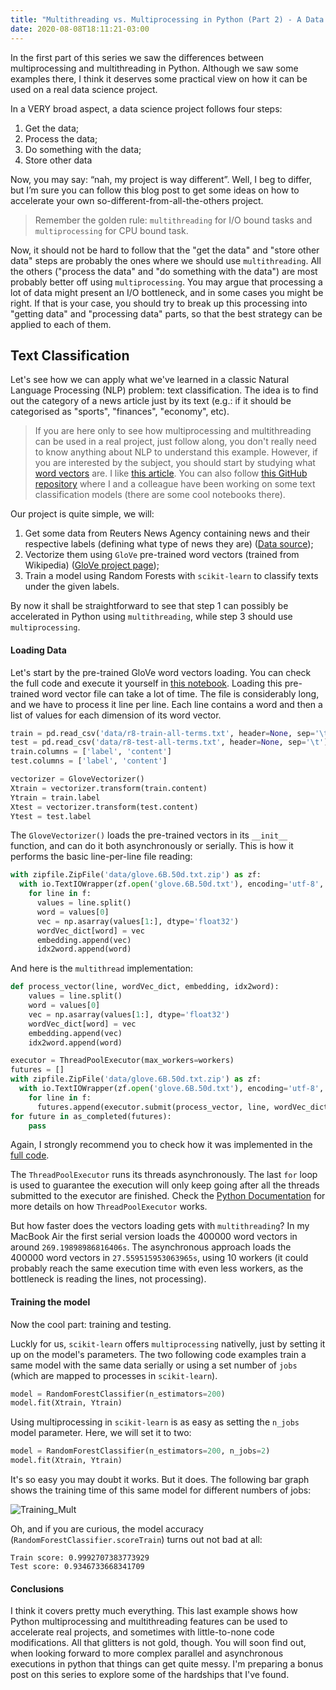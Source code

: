```yaml
---
title: "Multithreading vs. Multiprocessing in Python (Part 2) - A Data Science Example"
date: 2020-08-08T18:11:21-03:00
---
```


In the first part of this series we saw the differences between multiprocessing and multithreading in Python. Although we saw some examples there, I think it deserves some practical view on how it can be used on a real data science project.

In a VERY broad aspect, a data science project follows four steps:

1. Get the data;
2. Process the data;
3. Do something with the data;
4. Store other data

Now, you may say: “nah, my project is way different”. Well, I beg to differ, but I’m sure you can follow this blog post to get some ideas on how to accelerate your own so-different-from-all-the-others project.

> Remember the golden rule: `multithreading` for I/O bound tasks and `multiprocessing` for CPU bound task.

Now, it should not be hard to follow that the "get the data" and "store other data" steps are probably the ones where we should use `multithreading`. All the others ("process the data" and "do something with the data") are most probably better off using `multiprocessing`. You may argue that processing a lot of data might present an I/O bottleneck, and in some cases you might be right. If that is your case, you should try to break up this processing into "getting data" and "processing data" parts, so that the best strategy can be applied to each of them.

## Text Classification

Let's see how we can apply what we've learned in a classic Natural Language Processing (NLP) problem: text classification. The idea is to find out the category of a news article just by its text (e.g.: if it should be categorised as "sports", "finances", "economy", etc).

> If you are here only to see how multiprocessing and multithreading can be used in a real project, just follow along, you don't really need to know anything about NLP to understand this example. However, if you are interested by the subject, you should start by studying what [word vectors](https://en.wikipedia.org/wiki/Word_embedding) are. I like [this article](https://medium.com/@jayeshbahire/introduction-to-word-vectors-ea1d4e4b84bf). You can also follow [this GitHub repository](https://github.com/gennsev/tclass) where I and a colleague have been working on some text classification models (there are some cool notebooks there).

Our project is quite simple, we will:
1. Get some data from Reuters News Agency containing news and their respective labels (defining what type of news they are) ([Data source](https://www.cs.umb.edu/~smimarog/textmining/datasets/));
2. Vectorize them using `GloVe` pre-trained word vectors (trained from Wikipedia) ([GloVe project page](https://nlp.stanford.edu/projects/glove/));
3. Train a model using Random Forests with `scikit-learn` to classify texts under the given labels.

By now it shall be straightforward to see that step 1 can possibly be accelerated in Python using `multithreading`, while step 3 should use `multiprocessing`.

#### Loading Data
Let's start by the pre-trained GloVe word vectors loading. You can check the full code and execute it yourself in [this notebook](https://github.com/gennsev/Python_MultiProc_Examples/blob/master/Example-2.ipynb). Loading this pre-trained word vector file can take a lot of time. The file is considerably long, and we have to process it line per line. Each line contains a word and then a list of values for each dimension of its word vector.


```python
train = pd.read_csv('data/r8-train-all-terms.txt', header=None, sep='\t')
test = pd.read_csv('data/r8-test-all-terms.txt', header=None, sep='\t')
train.columns = ['label', 'content']
test.columns = ['label', 'content']

vectorizer = GloveVectorizer()
Xtrain = vectorizer.transform(train.content)
Ytrain = train.label
Xtest = vectorizer.transform(test.content)
Ytest = test.label
```
The `GloveVectorizer()` loads the pre-trained vectors in its `__init__` function, and can do it both asynchronously or serially.
This is how it performs the basic line-per-line file reading:
```python
with zipfile.ZipFile('data/glove.6B.50d.txt.zip') as zf:
  with io.TextIOWrapper(zf.open('glove.6B.50d.txt'), encoding='utf-8', errors='ignore') as f:
    for line in f:
      values = line.split()
      word = values[0]
      vec = np.asarray(values[1:], dtype='float32')
      wordVec_dict[word] = vec
      embedding.append(vec)
      idx2word.append(word)
```
And here is the `multithread` implementation:
```python
def process_vector(line, wordVec_dict, embedding, idx2word):
    values = line.split()
    word = values[0]
    vec = np.asarray(values[1:], dtype='float32')
    wordVec_dict[word] = vec
    embedding.append(vec)
    idx2word.append(word)

executor = ThreadPoolExecutor(max_workers=workers)
futures = []
with zipfile.ZipFile('data/glove.6B.50d.txt.zip') as zf:
  with io.TextIOWrapper(zf.open('glove.6B.50d.txt'), encoding='utf-8', errors='ignore') as f:
    for line in f:
      futures.append(executor.submit(process_vector, line, wordVec_dict, embedding, idx2word))
for future in as_completed(futures):
    pass
```
Again, I strongly recommend you to check how it was implemented in the [full code](https://github.com/gennsev/Python_MultiProc_Examples/blob/master/Example-2.ipynb).

The `ThreadPoolExecutor` runs its threads asynchronously. The last `for` loop is used to guarantee the execution will only keep going after all the threads submitted to the executor are finished. Check the [Python Documentation](https://docs.python.org/3/library/concurrent.futures.html#concurrent.futures.ThreadPoolExecutor) for more details on how `ThreadPoolExecutor` works.

But how faster does the vectors loading gets with `multithreading`? In my MacBook Air the first serial version loads the 400000 word vectors in around `269.19898986816406s`. The asynchronous approach loads the 400000 word vectors in `27.559515953063965s`, using 10 workers (it could probably reach the same execution time with even less workers, as the bottleneck is reading the lines, not processing).


#### Training the model
Now the cool part: training and testing.

Luckly for us, `scikit-learn` offers `multiprocessing` nativelly, just by setting it up on the model's parameters. The two following code examples train a same model with the same data serially or using a set number of `jobs` (which are mapped to processes in `scikit-learn`).

```python
model = RandomForestClassifier(n_estimators=200)
model.fit(Xtrain, Ytrain)
```
Using multiprocessing in `scikit-learn` is as easy as setting the `n_jobs` model parameter. Here, we will set it to two:
```python
model = RandomForestClassifier(n_estimators=200, n_jobs=2)
model.fit(Xtrain, Ytrain)
```

It's so easy you may doubt it works. But it does.
The following bar graph shows the training time of this same model for different numbers of jobs:

![Training_Mult](/imgs/PythonMultSeries/Training_mult.png)

Oh, and if you are curious, the model accuracy (`RandomForestClassifier.scoreTrain`) turns out not bad at all:
```
Train score: 0.9992707383773929
Test score: 0.9346733668341709
```

#### Conclusions
I think it covers pretty much everything. This last example shows how Python multiprocessing and multithreading features can be used to accelerate real projects, and sometimes with little-to-none code modifications.
All that glitters is not gold, though. You will soon find out, when looking forward to more complex parallel and asynchronous executions in python that things can get quite messy. I'm preparing a bonus post on this series to explore some of the hardships that I've found.
